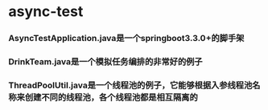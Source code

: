 # async-test


### AsyncTestApplication.java是一个springboot3.3.0+的脚手架

### DrinkTeam.java是一个模拟任务编排的非常好的例子

### ThreadPoolUtil.java是一个线程池的例子，它能够根据入参线程池名称来创建不同的线程池，各个线程池都是相互隔离的
